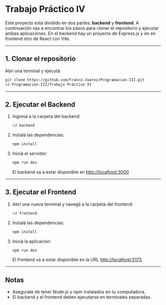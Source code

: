 # Trabajo Práctico IV

Este proyecto está dividido en dos partes: **backend** y **frontend**. A continuación vas a encontrar los pasos para clonar el repositorio y ejecutar ambas aplicaciones. En el backend hay un proyecto de Express.js y en en frontend otro de React con Vite. 

---

## 1. Clonar el repositorio

Abrí una terminal y ejecutá:

```sh
git clone https://github.com/Franco-Juarez/Programacion-III.git
cd Programacion-III/Trabajo Práctico IV
```

---

## 2. Ejecutar el Backend

1. Ingresá a la carpeta del backend:
   ```sh
   cd backend
   ```
2. Instalá las dependencias:
   ```sh
   npm install
   ```
3. Iniciá el servidor:
   ```sh
   npm run dev
   ```
   El backend va a estar disponible en [http://localhost:3000](http://localhost:3000)
---

## 3. Ejecutar el Frontend

1. Abrí una nueva terminal y navegá a la carpeta del frontend:
   ```sh
   cd frontend
   ```
2. Instalá las dependencias:
   ```sh
   npm install
   ```
3. Iniciá la aplicación:
   ```sh
   npm run dev
   ```
   El frontend va a estar disponible en la URL [http://localhost:5173](http://localhost:5173).

---

## Notas
- Asegurate de tener Node.js y npm instalados en tu computadora.
- El backend y el frontend deben ejecutarse en terminales separadas.